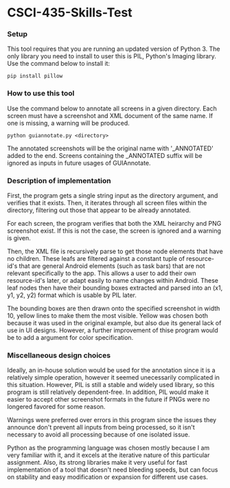 # CSCI-435-Skills-Test

### Setup

This tool requires that you are running an updated version of Python 3.
The only library you need to install to user this is PIL, Python's Imaging library. Use the command below to install it:

```pip install pillow```


### How to use this tool

Use the command below to annotate all screens in a given directory. Each screen must have a screenshot and XML document of the same name. If one is missing, a warning will be produced.

```python guiannotate.py <directory>```

The annotated screenshots will be the original name with '_ANNOTATED' added to the end. Screens containing the _ANNOTATED suffix will be ignored as inputs in future usages of GUIAnnotate.

### Description of implementation

First, the program gets a single string input as the directory argument, and verifies that it exists. Then, it iterates through all screen files within the directory, filtering out those that appear to be already annotated.

For each screen, the program verifies that both the XML heirarchy and PNG screenshot exist. If this is not the case, the screen is ignored and a warning is given.

Then, the XML file is recursively parse to get those node elements that have no children. These leafs are filtered against a constant tuple of resource-id's that are general Android elements (such as task bars) that are not relevant specifically to the app. This allows a user to add their own resource-id's later, or adapt easily to name changes within Android. These leaf nodes then have their bounding boxes extracted and parsed into an (x1, y1, y2, y2) format which is usable by PIL later.

The bounding boxes are then drawn onto the specified screenshot in width 10, yellow lines to make them the most visible. Yellow was chosen both because it was used in the original example, but also due its general lack of use in UI designs. However, a further improvement of thise program would be to add a argument for color specification.

### Miscellaneous design choices

Ideally, an in-house solution would be used for the annotation since it is a relatively simple operation, however it seemed unecessarily complicated in this situation. However, PIL is still a stable and widely used library, so this program is still relatively dependent-free. In addition, PIL would make it easier to accept other screenshot formats in the future if PNGs were no longered favored for some reason.

Warnings were preferred over errors in this program since the issues they announce don't prevent all inputs from being processed, so it isn't necessary to avoid all processing because of one isolated issue.

Python as the programming language was chosen mostly because I am very familiar with it, and it excels at the iterative nature of this particular assignment. Also, its strong libraries make it very useful for fast implementation of a tool that doesn't need bleeding speeds, but can focus on stability and easy modification or expansion for different use cases.